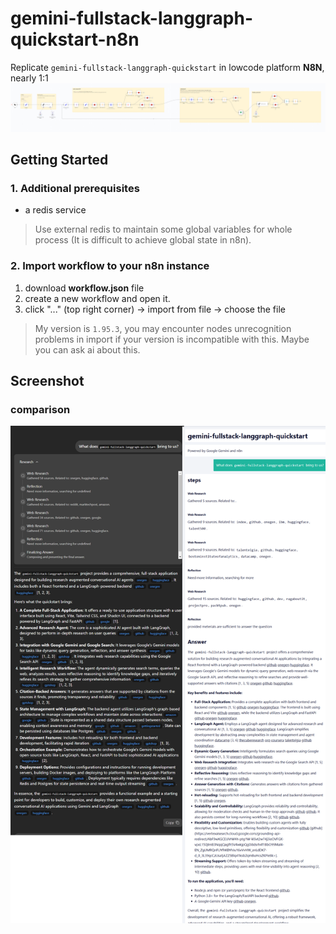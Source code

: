 # gemini-fullstack-langgraph-quickstart-n8n
Replicate `gemini-fullstack-langgraph-quickstart` in lowcode platform **N8N**, nearly 1:1
![snapshot of workflow](./doc/workflow.png)
## Getting Started

### 1. Additional prerequisites 

- a redis service

> Use external redis to maintain some global variables for whole process (It is difficult to achieve global state in n8n).


### 2. Import workflow to your n8n instance
1. download **workflow.json** file
2. create a new workflow and open it.
3. click "..." (top right corner) -> import from file -> choose the file

> My version is `1.95.3`, you may encounter nodes unrecognition problems in import if your version is incompatible with this. Maybe you can ask ai about this.

## Screenshot 

### comparison
![](./doc/comparison.png)


